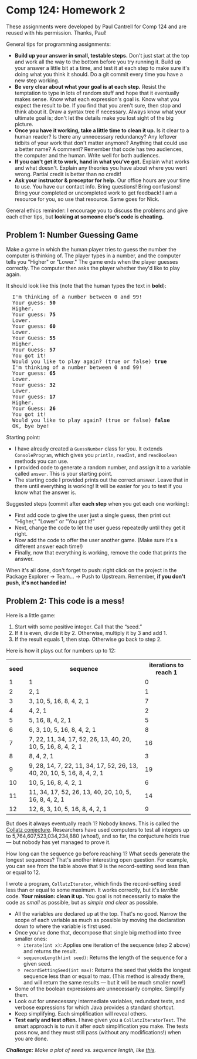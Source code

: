 Comp 124: Homework 2
====

These assignments were developed by Paul Cantrell for Comp 124 and are reused with his permission. Thanks, Paul!

General tips for programming assignments:

- **Build up your answer in small, testable steps.** Don't just start at the top and work all the way to the bottom before you try running it. Build up your answer a little bit at a time, and test it at each step to make sure it's doing what you think it should. Do a git commit every time you have a new step working.
- **Be very clear about what your goal is at each step.** Resist the temptation to type in lots of random stuff and hope that it eventually makes sense. Know what each expression's goal is. Know what you expect the result to be. If you find that you aren't sure, then stop and think about it. Draw a syntax tree if necessary. Always know what your ultimate goal is; don't let the details make you lost sight of the big picture.
- **Once you have it working, take a little time to clean it up.** Is it clear to a human reader? Is there any unnecessary redundancy? Any leftover tidbits of your work that don't matter anymore? Anything that could use a better name? A comment? Remember that code has two audiences, the computer and the human. Write well for both audiences.
- **If you can't get it to work, hand in what you've got.** Explain what works and what doesn't. Explain any theories you have about where you went wrong. Partial credit is better than no credit!
- **Ask your instructor & preceptor for help.** Our office hours are your time to use. You have our contact info. Bring questions! Bring confusions! Bring your completed or uncompleted work to get feedback! I am a resource for you, so use that resource. Same goes for Nick.

General ethics reminder: I encourage you to discuss the problems and give each other tips, but **looking at someone else's code is cheating.**

Problem 1: Number Guessing Game
---

Make a game in which the human player tries to guess the number the computer is thinking of. The player types in a number, and the computer
tells you "Higher" or "Lower." The game ends when the player guesses correctly. The computer then asks the player whether they'd like to play again.

It should look like this (note that the human types the text in **bold**):

<pre>
  I'm thinking of a number between 0 and 99!
  Your guess: <b>50</b>
  Higher.
  Your guess: <b>75</b>
  Lower.
  Your guess: <b>60</b>
  Lower.
  Your Guess: <b>55</b>
  Higher.
  Your Guess: <b>57</b>
  You got it!
  Would you like to play again? (true or false) <b>true</b>
  I'm thinking of a number between 0 and 99!
  Your guess: <b>65</b>
  Lower.
  Your guess: <b>32</b>
  Lower.
  Your guess: <b>17</b>
  Higher.
  Your Guess: <b>26</b>
  You got it!
  Would you like to play again? (true or false) <b>false</b>
  OK, bye bye!
</pre>

Starting point:

- I have already created a `GuessNumber` class for you. It extends `ConsoleProgram`, which gives you `println`, `readInt`, and `readBoolean` methods you can use.
- I provided code to generate a random number, and assign it to a variable called `answer`. This is your starting point.
- The starting code I provided prints out the correct answer. Leave that in there until everything is working! It will be easier for you to test if you know what the answer is.

Suggested steps (commit after **each step** when you get each one working):

- First add code to give the user just a single guess, then print out "Higher," "Lower" or "You got it!"
- Next, change the code to let the user guess repeatedly until they get it right.
- Now add the code to offer the user another game. (Make sure it's a different answer each time!)
- Finally, now that everything is working, remove the code that prints the answer.

When it's all done, don't forget to push: right click on the project in the Package Explorer -> Team... -> Push to Upstream. Remember, **if you don't push, it's not handed in!**


Problem 2: This code is a mess!
---

Here is a little game:

1. Start with some positive integer. Call that the “seed.”
2. If it is even, divide it by 2. Otherwise, multiply it by 3 and add 1.
3. If the result equals 1, then stop. Otherwise go back to step 2.

Here is how it plays out for numbers up to 12:

<table>
  <tr>
    <th>seed</th>
    <th>sequence</th>
    <th>iterations to reach 1</th>
  </tr>
  <tr>
      <td>1</td>
      <td>1</td>
      <td>0</td>
  </tr>
  <tr>
      <td>2</td>
      <td>2, 1</td>
      <td>1</td>
  </tr>
  <tr>
      <td>3</td>
      <td>3, 10, 5, 16, 8, 4, 2, 1</td>
      <td>7</td>
  </tr>
  <tr>
      <td>4</td>
      <td>4, 2, 1</td>
      <td>2</td>
  </tr>
  <tr>
      <td>5</td>
      <td>5, 16, 8, 4, 2, 1</td>
      <td>5</td>
  </tr>
  <tr>
      <td>6</td>
      <td>6, 3, 10, 5, 16, 8, 4, 2, 1</td>
      <td>8</td>
  </tr>
  <tr>
      <td>7</td>
      <td>7, 22, 11, 34, 17, 52, 26, 13, 40, 20, 10, 5, 16, 8, 4, 2, 1</td>
      <td>16</td>
  </tr>
  <tr>
      <td>8</td>
      <td>8, 4, 2, 1</td>
      <td>3</td>
  </tr>
  <tr>
      <td>9</td>
      <td>9, 28, 14, 7, 22, 11, 34, 17, 52, 26, 13, 40, 20, 10, 5, 16, 8, 4, 2, 1</td>
      <td>19</td>
  </tr>
  <tr>
      <td>10</td>
      <td>10, 5, 16, 8, 4, 2, 1</td>
      <td>6</td>
  </tr>
  <tr>
      <td>11</td>
      <td>11, 34, 17, 52, 26, 13, 40, 20, 10, 5, 16, 8, 4, 2, 1</td>
      <td>14</td>
  </tr>
  <tr>
      <td>12</td>
      <td>12, 6, 3, 10, 5, 16, 8, 4, 2, 1</td>
      <td>9</td>
  </tr>
</table>

But does it always eventually reach 1? Nobody knows. This is called the [Collatz conjecture](http://en.wikipedia.org/wiki/Collatz_conjecture). Researchers have used computers to test all integers up to 5,764,607,523,034,234,880 (whoa!), and so far, the conjucture holds true — but nobody has yet managed to prove it.

How long can the sequence go before reaching 1? What seeds generate the longest sequences? That's another interesting open question. For example, you can see from the table above that 9 is the record-setting seed less than or equal to 12.

I wrote a program, `CollatzIterator`, which finds the record-setting seed less than or equal to some maximum. It works correctly, but it's _terrible_ code. **Your mission: clean it up.** You goal is not necessarily to make the code as _small_ as possible, but as _simple and clear_ as possible.

- All the variables are declared up at the top. That's no good. Narrow the scope of each variable as much as possible by moving the declaration down to where the variable is first used.
- Once you've done that, decompose that single big method into three smaller ones:
    - `iterate(int x)`: Applies one iteration of the sequence (step 2 above) and returns the result.
    - `sequenceLength(int seed)`: Returns the length of the sequence for a given seed.
    - `recordSettingSeed(int max)`: Returns the seed that yields the longest sequence less than or equal to max.
      (This method is already there, and will return the same results — but it will be much smaller now!)
- Some of the boolean expressions are unnecessarily complex. Simplify them.
- Look out for unnecessary intermediate variables, redundant tests, and verbose expressions for which Java provides a standard shortcut.
- Keep simplifying. Each simplification will reveal others.
- **Test early and test often.** I have given you a `CollatzIteratorTest`. The smart approach is to run it after _each_ simplification you make. The tests pass now, and they must still pass (without any modifications!) when you are done.

_**Challenge:** Make a plot of seed vs. sequence length, like [this](http://en.wikipedia.org/wiki/File:Collatz-stopping-time.svg)._

